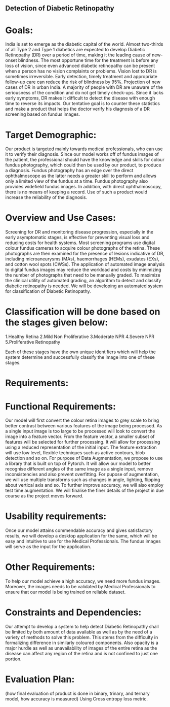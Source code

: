## Detection of Diabetic Retinopathy

# Goals:

India is set to emerge as the diabetic capital of the world. Almost two-thirds of all Type 2 and Type 1 diabetics are expected to develop Diabetic Retinopathy (DR) over a period of time, making it the leading cause of new-onset blindness. The most opportune time for the treatment is before any loss of vision, since even advanced diabetic retinopathy can be present when a person has no vision complaints or problems.
Vision lost to DR is sometimes irreversible. Early detection, timely treatment and appropriate follow-up care can reduce the risk of blindness by 95%. 
Projection of new cases of DR in urban India.
A majority of people with DR are unaware of the seriousness of the condition and do not get timely check-ups. Since it lacks early symptoms, DR makes it difficult to detect the disease with enough time to reverse its impacts.
Our tentative goal is to counter these statistics and make a product that helps the doctor verify his diagnosis of a DR screening based on fundus images.

# Target Demographic:

Our product is targeted mainly towards medical professionals, who can use it to verify their diagnosis.
Since our model works off of fundus images of the patient, the professional should have the knowledge and skills for colour fundus photography, which could then be used by our product, to produce a diagnosis.
Fundus photography has an edge over the direct ophthalmoscope as the latter needs a greater skill to perform and allows only a limited view of the fundus at a time. Fundus photography also provides widefield fundus images. In addition, with direct ophthalmoscopy, there is no means of keeping a record.
Use of such a product would increase the reliability of the diagnosis.

# Overview and Use Cases:

Screening for DR and monitoring disease progression, especially in the early asymptomatic stages, is effective for preventing visual loss and reducing costs for health systems. Most screening programs use digital colour fundus cameras to acquire colour photographs of the retina. These photographs are then examined for the presence of lesions indicative of DR, including microaneurysms (MAs), haemorrhages (HEMs), exudates (EXs), and cotton wool spots (CWSs).
The application of automated image analysis to digital fundus images may reduce the workload and costs by minimizing the number of photographs that need to be manually graded.
To maximize the clinical utility of automated grading, an algorithm to detect and classify diabetic retinopathy is needed. We will be developing an automated system for classification of Diabetic Retinopathy.

# Classification will be done based on the stages given below:

 1.Healthy Retina   2.Mild Non Proliferative  3.Moderate NPR        4.Severe NPR          5.Proliferative Retinopathy

Each of these stages have the own unique identifiers which will help the system determine and successfully classify the image into one of these stages.

# Requirements:
# Functional Requirements:

Our model will first convert the colour retina images to grey scale to bring better contrast between various features of the image being processed. 
As a single input image is too large to be processed will look to convert the image into a feature vector. From the feature vector, a smaller subset of features will be selected for further processing. It will allow for processing using a reduced representation of the initial input.
The feature extraction will use low level, flexible techniques such as active contours, blob detection and so on.
For purpose of Data Augmentation, we propose to use a library that is built on top of Pytorch. It will allow our model to better recognise different angles of the same image as a single input, remove inconsistencies and also prevent overfitting.
For pupose of augmentation, we will use multiple transforms such as changes in angle, lighting, flipping about vertical axis and so.
To further improve accuracy, we will also employ test time augmentation. 
We will finalise the finer details of the project in due course as the project moves forward.

# Usability requirements:

Once our model attains commendable accuracy and gives satisfactory results, we will develop a desktop application for the same, which will be easy and intuitive to use for the Medical Professionals. The fundus images will serve as the input for the application.

# Other Requirements:

To help our model achieve a high accuracy, we need more fundus images. Moreover, the images needs to be validated by Medical Professionals to ensure that our model is being trained on reliable dataset.

# Constraints and Dependencies:

Our attempt to develop a system to help detect Diabetic Retinopathy shall be limited by both amount of data available as well as by the need of a variety of methods to solve this problem. This stems from the difficulty in formalizing difference in similarly coloured components. Also opacity is a major hurdle as well as unavailability of images of the entire retina as the disease can affect any region of the retina and is not confined to just one portion.

# Evaluation Plan:
(how final evaluation of product is done in binary, trinary, and ternary model, how accuracy is measured) 
Using Cross entropy loss metric.
